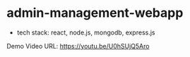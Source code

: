 # admin-management-webapp
- tech stack: react, node.js, mongodb, express.js

Demo Video URL: https://youtu.be/U0hSUjQ5Aro
